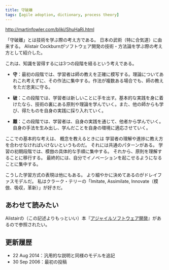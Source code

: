 ```yaml
---
title: 守破離
tags: [agile adoption, dictionary, process theory]
---
```


http://martinfowler.com/bliki/ShuHaRi.html



「守破離」とは技術を学ぶ際の考え方である。
日本の武術（特に合気道）に由来する。
Alistair Cockburnがソフトウェア開発の技術・方法論を学ぶ際の考え方として紹介した。



これは、知識を習得するには3つの段階を経るという考えである。



* **守**：最初の段階では、学習者は師の教えを正確に模写する。理論についてあれこれ考えずに、その作法に集中する。作法が複数ある場合でも、師の教えをただ忠実に守る。



* **破**：この段階では、学習者は新しいことに手を出す。基本的な実践を身に着けたなら、技術の裏にある原則や理論を学んでいく。また、他の師からも学び、得たものを自身の実践に採り入れていく。



* **離**：この段階では、学習者は、自身の実践を通じて、他者から学んでいく。自身の手法を生み出し、学んだことを自身の環境に適応させていく。

ここでの基本的な考えは、
概念を教えるときには
学習者の理解や進捗に教え方を合わせなければいけないというものだ。
それには共通のパターンがある。
学習の初期段階では、模倣の具体的な手順に集中する。
それから、原則を理解することに移行する。
最終的には、自分でイノベーションを起こせるようになることに集中する。


こうした学習方式の表現は他にもある。
より細やかに決めてあるのがドレイファスモデルだ。
私はクラーク・テリーの「Imitate, Assimilate, Innovate（模倣、吸収，革新）」が好きだ。

## あわせて読みたい

Alistairの（この記述よりもっといい）本『[アジャイルソフトウェア開発](http://www.amazon.co.jp/dp/4894715791)』があるので参照されたい。

## 更新履歴

* 22 Aug 2014：汎用的な説明と同様のモデルを追記
* 30 Sep 2006：最初の投稿




